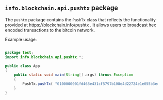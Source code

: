 ## `info.blockchain.api.pushtx` package

The `pushtx` package contains the `PushTx` class that reflects the functionality provided at https://blockchain.info/pushtx . It allows users to broadcast hex encoded transactions to the bitcoin network.

Example usage:

```java

package test;
import info.blockchain.api.pushtx.*;

public class App
{
    public static void main(String[] args) throws Exception
    {
		PushTx.pushTx( "0100000001fd468e431cf5797b108e4d22724e1e055b3ecec59af4ef17b063afd36d3c5cf6010000008c4930460221009918eee8be186035be8ca573b7a4ef7bc672c59430785e5390cc375329a2099702210085b86387e3e15d68c847a1bdf786ed0fdbc87ab3b7c224f3c5490ac19ff4e756014104fe2cfcf0733e559cbf28d7b1489a673c0d7d6de8470d7ff3b272e7221afb051b777b5f879dd6a8908f459f950650319f0e83a5cf1d7c1dfadf6458f09a84ba80ffffffff01185d2033000000001976a9144be9a6a5f6fb75765145d9c54f1a4929e407d2ec88ac00000000");
    }
}

```
